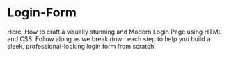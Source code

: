 # Login-Form
Here, How to craft a visually stunning and Modern Login Page using HTML and CSS.  Follow along as we break down each step to help you build a sleek, professional-looking login form from scratch.
